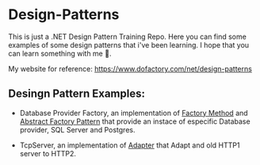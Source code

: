 # Design-Patterns

This is just a .NET Design Pattern Training Repo. Here you can find some examples of some design patterns that i've been learning.
I hope that you can learn something with me 🙂.

My website for reference: https://www.dofactory.com/net/design-patterns 

## Desingn Pattern Examples:

- Database Provider Factory, an implementation of [Factory Method](https://www.dofactory.com/net/factory-method-design-pattern) and [Abstract Factory Pattern](https://www.dofactory.com/net/abstract-factory-design-pattern)
that provide an instace of especific Database provider, SQL Server and Postgres.

- TcpServer, an implementation of [Adapter](https://www.dofactory.com/net/adapter-design-pattern) that Adapt and old HTTP1 server to HTTP2.
